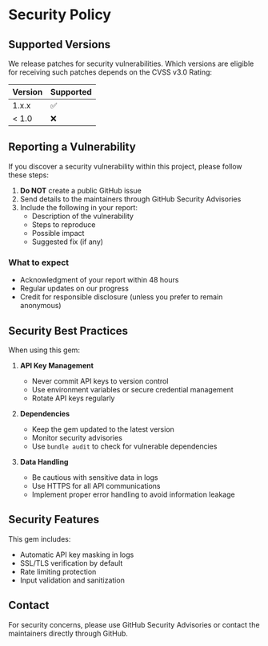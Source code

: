 # Security Policy

## Supported Versions

We release patches for security vulnerabilities. Which versions are eligible for receiving such patches depends on the CVSS v3.0 Rating:

| Version | Supported          |
| ------- | ------------------ |
| 1.x.x   | :white_check_mark: |
| < 1.0   | :x:                |

## Reporting a Vulnerability

If you discover a security vulnerability within this project, please follow these steps:

1. **Do NOT** create a public GitHub issue
2. Send details to the maintainers through GitHub Security Advisories
3. Include the following in your report:
   - Description of the vulnerability
   - Steps to reproduce
   - Possible impact
   - Suggested fix (if any)

### What to expect

- Acknowledgment of your report within 48 hours
- Regular updates on our progress
- Credit for responsible disclosure (unless you prefer to remain anonymous)

## Security Best Practices

When using this gem:

1. **API Key Management**
   - Never commit API keys to version control
   - Use environment variables or secure credential management
   - Rotate API keys regularly

2. **Dependencies**
   - Keep the gem updated to the latest version
   - Monitor security advisories
   - Use `bundle audit` to check for vulnerable dependencies

3. **Data Handling**
   - Be cautious with sensitive data in logs
   - Use HTTPS for all API communications
   - Implement proper error handling to avoid information leakage

## Security Features

This gem includes:
- Automatic API key masking in logs
- SSL/TLS verification by default
- Rate limiting protection
- Input validation and sanitization

## Contact

For security concerns, please use GitHub Security Advisories or contact the maintainers directly through GitHub.